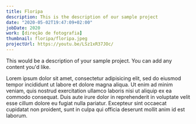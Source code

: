 ```yaml
---
title: Floripa
description: This is the description of our sample project
date: "2020-05-02T19:47:09+02:00"
jobDate: 2020
work: [direção de fotografia]
thumbnail: floripa/floripa.jpeg
projectUrl: https://youtu.be/LSz1xR37JOc/
---
```


This would be a description of your sample project. You can add any content you'd like.

Lorem ipsum dolor sit amet, consectetur adipisicing elit, sed do eiusmod
tempor incididunt ut labore et dolore magna aliqua. Ut enim ad minim veniam,
quis nostrud exercitation ullamco laboris nisi ut aliquip ex ea commodo
consequat. Duis aute irure dolor in reprehenderit in voluptate velit esse
cillum dolore eu fugiat nulla pariatur. Excepteur sint occaecat cupidatat non
proident, sunt in culpa qui officia deserunt mollit anim id est laborum.